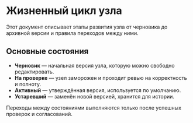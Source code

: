 # Жизненный цикл узла

Этот документ описывает этапы развития узла от черновика до архивной версии и правила переходов между ними.

## Основные состояния
- **Черновик** — начальная версия узла, которую можно свободно редактировать.
- **На проверке** — узел заморожен и проходит ревью на корректность и полноту.
- **Активный** — утверждённая версия, используется по умолчанию.
- **Устаревший** — заменён новой версией, хранится для истории.

Переходы между состояниями выполняются только после успешных проверок и согласований.
